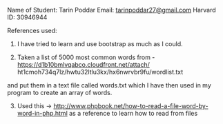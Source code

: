 Name of Student: Tarin Poddar
Email: tarinpoddar27@gmail.com
Harvard ID: 30946944


References used:

1. I have tried to learn and use bootstrap as much as I could.

2. Taken a list of 5000 most common words from - 
https://d1b10bmlvqabco.cloudfront.net/attach/
ht1cmoh734q7lz/hwtu32ltlu3kx/hx6nwrvbr9fu/wordlist.txt

and put them in a text file called words.txt which I have then used in my program
to create an array of words.

3. Used this -> http://www.phpbook.net/how-to-read-a-file-word-by-word-in-php.html
as a reference to learn how to read from files